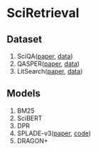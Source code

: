 # SciRetrieval

## Dataset
1. SciQA([paper](https://www.nature.com/articles/s41598-023-33607-z), [data](https://huggingface.co/datasets/orkg/SciQA))
2. QASPER([paper](https://arxiv.org/pdf/2105.03011), [data](https://huggingface.co/datasets/allenai/qasper))
3. LitSearch([paper](https://arxiv.org/pdf/2407.18940), [data](https://huggingface.co/datasets/princeton-nlp/LitSearch))

## Models
1. BM25
2. SciBERT
3. DPR
4. SPLADE-v3([paper](https://arxiv.org/abs/2403.06789), [code](https://github.com/naver/splade))
5. DRAGON+